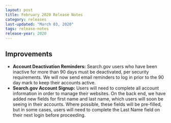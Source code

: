 ```yaml
---
layout: post
title: February 2020 Release Notes
category: releases
last-updated: "March 03, 2020"
tags: release-notes
release-year: 2020
---
```


## Improvements

* **Account Deactivation Reminders:** Search.gov users who have been inactive for more than 90 days must be deactivated, per security requirements. We will now send email reminders to log in prior to the 90 day mark to keep their accounts active.
* **Search.gov Account Signup:** Users will need to complete all account information in order to manage their websites. On the back end, we have added new fields for first name and last name, which users will soon be seeing in their accounts. Where possible, these fields will be pre-filled, but in some cases, users will need to complete the Last Name field on their next login before proceeding.
